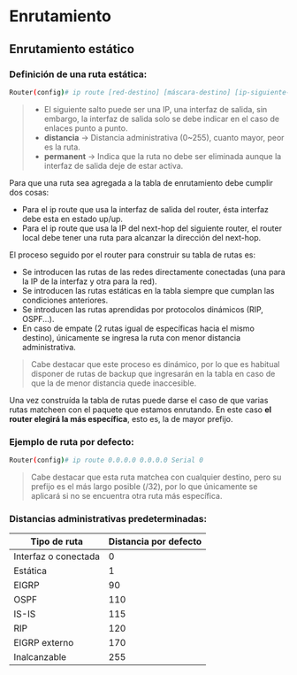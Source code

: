 # Enrutamiento

## Enrutamiento estático
### Definición de una ruta estática:

```bash
Router(config)# ip route [red-destino] [máscara-destino] [ip-siguiente-salto | interfaz-salida] [distancia] [permanent]
```
> * El siguiente salto puede ser una IP, una interfaz de salida, sin embargo, la interfaz de salida solo se debe indicar en el caso de enlaces punto a punto.
> * **distancia** → Distancia administrativa (0~255), cuanto mayor, peor es la ruta.
> * **permanent** → Indica que la ruta no debe ser eliminada aunque la interfaz de salida deje de estar activa.

Para que una ruta sea agregada a la tabla de enrutamiento debe cumplir dos cosas:

* Para el ip route que usa la interfaz de salida del router, ésta interfaz debe esta en estado up/up.
* Para el ip route que usa la IP del next-hop del siguiente router, el router local debe tener una ruta para alcanzar la dirección del next-hop.

El proceso seguido por el router para construir su tabla de rutas es:

* Se introducen las rutas de las redes directamente conectadas (una para la IP de la interfaz y otra para la red).
* Se introducen las rutas estáticas en la tabla siempre que cumplan las condiciones anteriores.
* Se introducen las rutas aprendidas por protocolos dinámicos (RIP, OSPF...).
* En caso de empate (2 rutas igual de específicas hacia el mismo destino), únicamente se ingresa la ruta con menor distancia administrativa.
> Cabe destacar que este proceso es dinámico, por lo que es habitual disponer de rutas de backup que ingresarán en la tabla en caso de que la de menor distancia quede inaccesible.

Una vez construída la tabla de rutas puede darse el caso de que varias rutas matcheen con el paquete que estamos enrutando. En este caso **el router elegirá la más específica**, esto es, la de mayor prefijo.
  
### Ejemplo de ruta por defecto:
```bash
Router(config)# ip route 0.0.0.0 0.0.0.0 Serial 0
```
> Cabe destacar que esta ruta matchea con cualquier destino, pero su prefijo es el más largo posible (/32), por lo que únicamente se aplicará si no se encuentra otra ruta más específica.

### Distancias administrativas predeterminadas:
| Tipo de ruta | Distancia por defecto |
| ----------- | --- |
| Interfaz o conectada | 0 |
| Estática | 1 |
| EIGRP | 90 |
| OSPF | 110 |
| IS-IS | 115 |
| RIP | 120 |
| EIGRP externo | 170 |
| Inalcanzable | 255 |